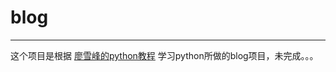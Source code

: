 # blog
---
这个项目是根据 [廖雪峰的python教程](https://www.liaoxuefeng.com/wiki/0014316089557264a6b348958f449949df42a6d3a2e542c000)
学习python所做的blog项目，未完成。。。
